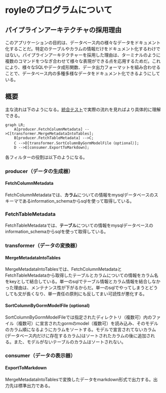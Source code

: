 # royleのプログラムについて

## パイプラインアーキテクチャの採用理由

このアプリケーションの目的は、データベース内の様々なデータをドキュメント化することだ。特定のテーブルやカラムの情報だけをドキュメント化するわけではない。パイプラインアーキテクチャーを採用した理由は、ターミナルのように複数のコマンドをつなぎ合わせて様々な表現ができる点を応用するためだ。これにより、様々なSQLやデータ成形関数、データ出力フォーマットを組み合わせることで、データベース内の多種多様なデータをドキュメント化できるようにしている。

## 概要 
主な流れは下のようになる。[統合テスト](https://github.com/digeon-inc/royle/blob/main/integration_test/integration_test.go)で実際の流れを見ればより具体的に理解できる。

```mermaid
graph LR;
    A[producer.FetchColumnMetadata] -->C[transformer.MergeMetadataIntoTables];
    B[producer.FetchTableMetadata] -->C;
    C -->D[transformer.SortColumnByGormModelFile（optional）];
    D -->E[consumer.ExportToMarkdown];
```

各フィルターの役割は以下のようになる。

### producer（データの生成器）

#### FetchColumnMetadata

FetchColumnMetadataでは、**カラム**についての情報をmysqlデータベースのスキーマであるinformation_schemaからsqlを使って取得している。

### FetchTableMetadata

FetchTableMetadataでは、**テーブル**についての情報をmysqlデータベースのinformation_schemaからsqlを使って取得している。

### transformer（データの変換器）

#### MergeMetadataIntoTables

MergeMetadataIntoTablesでは、FetchColumnMetadataとFetchTableMetadataから取得したテーブルとカラムについての情報をカラム名をkeyとして結合している。単一のsqlでテーブル情報とカラム情報を結合しなかった理由は、メンテナンス性が下がるからだ。単一のsqlでやってしまうとどうしても文が長くなり、単一責任の原則にも反してまい可読性が悪化する。

#### SortColumnByGormModelFile (optional)

SortColumnByGormModelFileでは指定されたディレクトリ（複数可）内のファイル（複数可）に宣言されたgormのmodel（複数可）を読み込み、そのモデルのカラム順になるようにカラムをソートする。モデルで宣言されてないカラム(データベース内だけに存在するカラム)はソートされたカラムの後に追加される。また、モデルがないテーブルのカラムはソートされない。

### consumer（データの表示器）

#### ExportToMarkdown

MergeMetadataIntoTablesで変換したデータをmarkdown形式で出力する。出力先は標準出力である。
